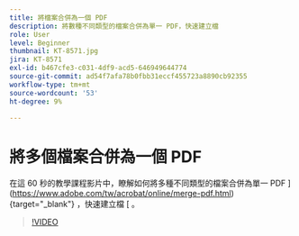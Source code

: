 ```yaml
---
title: 將檔案合併為一個 PDF
description: 將數種不同類型的檔案合併為單一 PDF，快速建立檔
role: User
level: Beginner
thumbnail: KT-8571.jpg
jira: KT-8571
exl-id: b467cfe3-c031-4df9-acd5-646949644774
source-git-commit: ad54f7afa78b0fbb31eccf455723a8890cb92355
workflow-type: tm+mt
source-wordcount: '53'
ht-degree: 9%

---
```


# 將多個檔案合併為一個 PDF

在這 60 秒的教學課程影片中，瞭解如何將多種不同類型的檔案合併為單一 PDF ](https://www.adobe.com/tw/acrobat/online/merge-pdf.html) {target="_blank"} ，快速建立檔 [ 。

>[!VIDEO](https://video.tv.adobe.com/v/336361?quality=12&learn=on&hidetitle=true)
